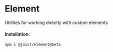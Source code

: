 # Element

Utilities for working directly with custom elements

#### Installation:

```BASH
npm i @joist/element@beta
```
